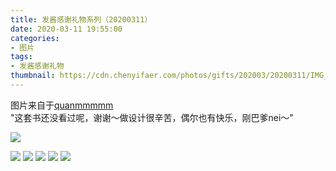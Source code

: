 ```yaml
---
title: 发酱感谢礼物系列（20200311）
date: 2020-03-11 19:55:00
categories:
- 图片
tags:
- 发酱感谢礼物
thumbnail: https://cdn.chenyifaer.com/photos/gifts/202003/20200311/IMG_7748.JPG
---
```


图片来自于<a href="https://weibo.com/p/1005051720171447" target="_blank">quanmmmmm</a><br/>"这套书还没看过呢，谢谢～做设计很辛苦，偶尔也有快乐，刚巴爹nei～" ​​​

<!-- 正文第一张图片为 thumbnail 图。 -->

![](https://cdn.chenyifaer.com/photos/gifts/202003/20200311/IMG_7748.JPG)

<!--more-->

![](https://cdn.chenyifaer.com/photos/gifts/202003/20200311/IMG_7749.JPG)
![](https://cdn.chenyifaer.com/photos/gifts/202003/20200311/IMG_7750.JPG)
![](https://cdn.chenyifaer.com/photos/gifts/202003/20200311/IMG_7751.JPG)
![](https://cdn.chenyifaer.com/photos/gifts/202003/20200311/IMG_7752.JPG)
![](https://cdn.chenyifaer.com/photos/gifts/202003/20200311/IMG_7753.JPG)
